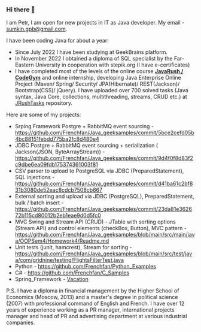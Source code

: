 ### Hi there 👋

I am Petr, I am open for new projects in IT as Java developer. My email - sumkin.gpb@gmail.com. 

I have been coding Java for about a year:

- Since July 2022 I have been studying at GeekBrains platform. 
- In November 2022 I obtained a diploma of SQL specialist by the Far-Eastern University in cooperation with stepik.org (I have e-certificates)
- I have completed most of the levels of the online course **[JavaRush / CodeGym](https://codegym.cc/)** and online internship, developing Java Enterprise Online Project (Maven/ Spring/ Security/ JPA(Hibernate)/ REST(Jackson)/ Bootstrap(CSS)/ jQuery). I have uploaded over 700 solved tasks (Java syntax, Java Core, collections, multithreading, streams, CRUD etc.) at [JRushTasks](https://github.com/Frenchfan/JRushTasks) repository.

Here are some of my projects:
- Srping Framework Postgre + RabbitMQ event sourcing - https://github.com/Frenchfan/Java_geeksamples/commit/5bce2cefd05b4bc88151febdd775ba2fc8d480e4
- JDBC Postgre + RabbitMQ event sourcing + serialization ( Jackson(JSON, ByteArrayStream)) - https://github.com/Frenchfan/Java_geeksamples/commit/9d4f0f8d83f2c9dbe6ea09fdb175374361003f81
- CSV parser to upload to PostgreSQL via JDBC (PreparedStatement), SQL injections - https://github.com/Frenchfan/Java_geeksamples/commit/d41ba61c2bf831b3080de52eac8cdcb7508cb667
- External sorting and upload via JDBC (PostgreSQL), PreparedStatement, bulk / batch insert - https://github.com/Frenchfan/Java_geeksamples/commit/23da81e362672b115cd80012b2eb1eae9d0d5fc0
- MVC Swing and Stream API (CRUD) - JTable with sorting options (Stream API) and control elements (checkBox, Button), MVC pattern - https://github.com/Frenchfan/Java_geeksamples/blob/main/src/main/java/OOPSem4/Homework4/Readme.md
- Unit tests (junit, hamcrest), Stream for sorting - https://github.com/Frenchfan/Java_geeksamples/blob/main/src/test/java/com/gridnine/testing/FlightsFilterTest.java
- Python - https://github.com/Frenchfan/Python_Examples
- C# - https://github.com/Frenchfan/C_Samples
- Spring_Framework - [Vacation](https://github.com/Frenchfan/NeoStudyVacation/tree/master)

P.S. I have a diploma in financial management by the Higher School of Economics (Moscow, 2013) and a master's degree in political science (2007) with professional command of English and French. I have over 12 years of experience working as a PR manager, international projects manager and head of PR and advertising department at various industrial companies.  

<!--
**Frenchfan/Frenchfan** is a ✨ _special_ ✨ repository because its `README.md` (this file) appears on your GitHub profile.

Here are some ideas to get you started:

- 🔭 I’m currently working on ...
- 🌱 I’m currently learning ...
- 👯 I’m looking to collaborate on ...
- 🤔 I’m looking for help with ...
- 💬 Ask me about ...
- 📫 How to reach me: ...
- 😄 Pronouns: ...
- ⚡ Fun fact: ...
-->

